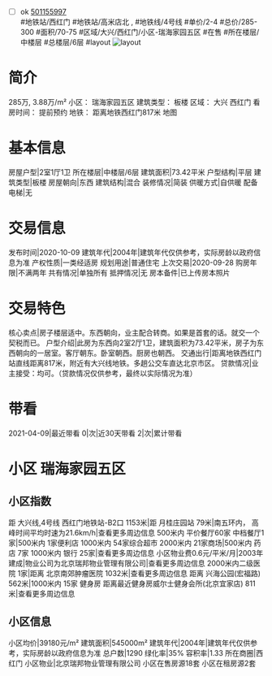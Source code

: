 - [ ] ok [501155997](https://bj.5i5j.com/ershoufang/501155997.html)  
 #地铁站/西红门 #地铁站/高米店北 ,  #地铁线/4号线
#单价/2-4 #总价/285-300 #面积/70-75   #区域/大兴/西红门/小区-瑞海家园五区 #在售 #所在楼层/中楼层 #总楼层/6层 #layout 
![layout](http://image2a.5i5j.com/bdir/layout/7f97e0e5f22e48febb51c6e0ee1be53b.jpg_P5.jpg) 
# 简介 
 285万,  3.88万/m² 
小区： 瑞海家园五区
建筑类型： 板楼
区域： 大兴 西红门
看房时间： 提前预约
地铁： 距离地铁西红门817米 地图
# 基本信息 
 房屋户型|2室1厅1卫
所在楼层|中楼层/6层
建筑面积|73.42平米
户型结构|平层
建筑类型|板楼
房屋朝向|东西
建筑结构|混合
装修情况|简装
供暖方式|自供暖
配备电梯|无
# 交易信息 
 发布时间|2020-10-09
建筑年代|2004年|建筑年代仅供参考，实际房龄以政府信息为准
产权性质|一类经适房
规划用途|普通住宅
上次交易|2020-09-28
购房年限|不满两年
共有情况|单独所有
抵押情况|无
房本备件|已上传房本照片
# 交易特色 
 核心卖点|房子楼层适中。东西朝向，业主配合转商。如果是首套的话。就交一个契税而已。
户型介绍|此房为东西向2室2厅1卫，建筑面积为73.42平米，房子为东西朝向的一居室。客厅朝东。卧室朝西。厨房也朝西。
交通出行|距离地铁西红门站直线距离817米，附近有大兴线地铁。多趟公交车直达北京市区。
贷款情况|业主接受：均可。（贷款情况仅供参考，最终以实际情况为准）
# 带看 
 2021-04-09|最近带看	 0|次|近30天带看	 2|次|累计带看
# 小区 瑞海家园五区
## 小区指数 
 距 大兴线,4号线 西红门地铁站-B2口 1153米|距 月桂庄园站 79米|南五环内， 高峰时间平均时速为21.6km/h|查看更多周边信息
500米内 平价餐厅60家
中档餐厅1家|500米内 1家便利店
1000米内 54家综合超市
2000米内 21家商场|500米内 药店 7家
1000米内 银行 25家|查看更多周边信息
小区物业费0.6元/平米/月|2003年建成|物业公司为北京瑞邦物业管理有限公司|查看更多周边信息
2000米内二级医院 1家|距离 北京南郊肿瘤医院  1032米|查看更多周边信息
距离 兴海公园(宏福路) 562米|1000米内 15家 健身房
距离最近健身房威尔士健身会所(北京宜家店) 811米|查看更多周边信息
## 小区信息 
 小区均价|39180元/m²
建筑面积|545000m²
建筑年代|2004年|建筑年代仅供参考，实际房龄以政府信息为准
总户数|1290
绿化率|35%
容积率|1.33
所在商圈|西红门
小区物业|北京瑞邦物业管理有限公司
小区在售房源18套
小区在租房源2套
